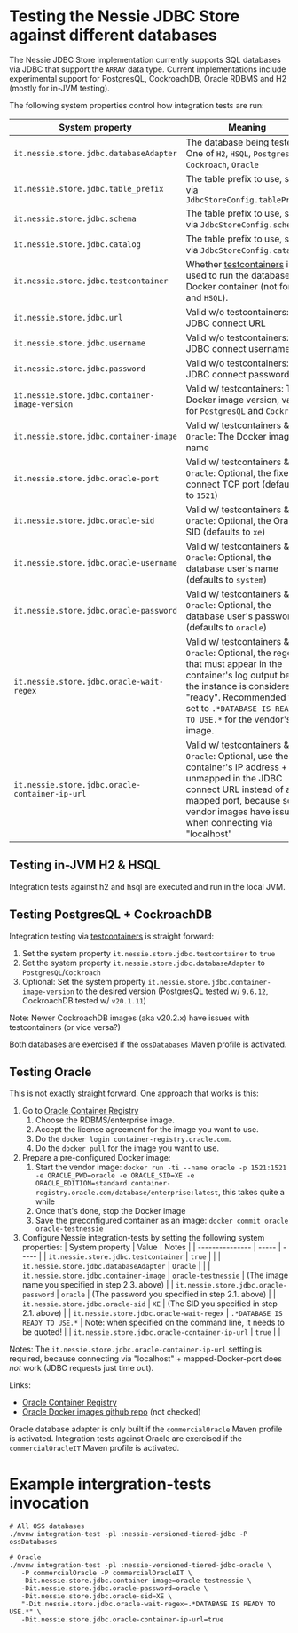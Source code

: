 # Testing the Nessie JDBC Store against different databases

The Nessie JDBC Store implementation currently supports SQL databases via JDBC that support the
`ARRAY` data type. Current implementations include experimental support for PostgresQL, CockroachDB,
Oracle RDBMS and H2 (mostly for in-JVM testing).

The following system properties control how integration tests are run:

| System property | Meaning |
| --------------- | ------- |
| `it.nessie.store.jdbc.databaseAdapter` | The database being tested. One of `H2`, `HSQL`, `PostgresQL`, `Cockroach`, `Oracle` |
| `it.nessie.store.jdbc.table_prefix` | The table prefix to use, set via `JdbcStoreConfig.tablePrefix`  |
| `it.nessie.store.jdbc.schema` | The table prefix to use, set via `JdbcStoreConfig.schema` |
| `it.nessie.store.jdbc.catalog` | The table prefix to use, set via `JdbcStoreConfig.catalog` | 
| `it.nessie.store.jdbc.testcontainer` | Whether [testcontainers](https://www.testcontainers.org/) is used to run the database in a Docker container (not for `H2` and `HSQL`). |
| `it.nessie.store.jdbc.url` | Valid w/o testcontainers: The JDBC connect URL |
| `it.nessie.store.jdbc.username` | Valid w/o testcontainers: The JDBC connect username |
| `it.nessie.store.jdbc.password` | Valid w/o testcontainers: The JDBC connect password |
| `it.nessie.store.jdbc.container-image-version` | Valid w/ testcontainers: The Docker image version, valid for `PostgresQL` and `Cockroach` |
| `it.nessie.store.jdbc.container-image` | Valid w/ testcontainers & `Oracle`: The Docker image name |
| `it.nessie.store.jdbc.oracle-port` | Valid w/ testcontainers & `Oracle`: Optional, the fixed connect TCP port (defaults to `1521`) |
| `it.nessie.store.jdbc.oracle-sid` | Valid w/ testcontainers & `Oracle`: Optional, the Oracle SID (defaults to `xe`) |
| `it.nessie.store.jdbc.oracle-username` | Valid w/ testcontainers & `Oracle`: Optional, the database user's name (defaults to `system`) |
| `it.nessie.store.jdbc.oracle-password` | Valid w/ testcontainers & `Oracle`: Optional, the database user's password (defaults to `oracle`) |
| `it.nessie.store.jdbc.oracle-wait-regex` | Valid w/ testcontainers & `Oracle`: Optional, the regex that must appear in the container's log output before the instance is considered "ready". Recommended to set to `.*DATABASE IS READY TO USE.*` for the vendor's image. |
| `it.nessie.store.jdbc.oracle-container-ip-url` | Valid w/ testcontainers & `Oracle`: Optional, use the container's IP address + unmapped in the JDBC connect URL instead of a mapped port, because some vendor images have issues when connecting via "localhost" |

## Testing in-JVM H2 & HSQL

Integration tests against h2 and hsql are executed and run in the local JVM.

## Testing PostgresQL + CockroachDB

Integration testing via [testcontainers](https://www.testcontainers.org/) is straight forward:

1. Set the system property `it.nessie.store.jdbc.testcontainer` to `true`
2. Set the system property `it.nessie.store.jdbc.databaseAdapter` to `PostgresQL`/`Cockroach`
3. Optional: Set the system property `it.nessie.store.jdbc.container-image-version` to the desired version (PostgresQL tested w/ `9.6.12`, CockroachDB tested w/ `v20.1.11`)

Note: Newer CockroachDB images (aka v20.2.x) have issues with testcontainers (or vice versa?)

Both databases are exercised if the `ossDatabases` Maven profile is activated.

## Testing Oracle

This is not exactly straight forward. One approach that works is this:

1. Go to [Oracle Container Registry](https://container-registry.oracle.com/)
    1. Choose the RDBMS/enterprise image.
    2. Accept the license agreement for the image you want to use.
    3. Do the `docker login container-registry.oracle.com`.
    4. Do the `docker pull` for the image you want to use.
2. Prepare a pre-configured Docker image:
    1. Start the vendor image: `docker run -ti --name oracle -p 1521:1521 -e ORACLE_PWD=oracle -e ORACLE_SID=XE -e ORACLE_EDITION=standard container-registry.oracle.com/database/enterprise:latest`, this takes quite a while
    2. Once that's done, stop the Docker image
    3. Save the preconfigured container as an image: `docker commit oracle oracle-testnessie`
3. Configure Nessie integration-tests by setting the following system properties:
   | System property | Value | Notes |
   | --------------- | ----- | ----- |
   | `it.nessie.store.jdbc.testcontainer` | `true` |  |
   | `it.nessie.store.jdbc.databaseAdapter` | `Oracle` |  |
   | `it.nessie.store.jdbc.container-image` | `oracle-testnessie` | (The image name you specified in step 2.3. above) |
   | `it.nessie.store.jdbc.oracle-password` | `oracle` | (The password you specified in step 2.1. above) |
   | `it.nessie.store.jdbc.oracle-sid` | `XE` | (The SID you specified in step 2.1. above) |
   | `it.nessie.store.jdbc.oracle-wait-regex` | `.*DATABASE IS READY TO USE.*` | Note: when specified on the command line, it needs to be quoted! |
   | `it.nessie.store.jdbc.oracle-container-ip-url` | `true` |  |

Notes: The `it.nessie.store.jdbc.oracle-container-ip-url` setting is required, because connecting via "localhost" + mapped-Docker-port does *not* work (JDBC requests just time out).

Links:
* [Oracle Container Registry](https://container-registry.oracle.com/)
* [Oracle Docker images github repo](https://github.com/oracle/docker-images) (not checked)

Oracle database adapter is only built if the `commercialOracle` Maven profile is activated.
Integration tests against Oracle are exercised if the `commercialOracleIT` Maven profile is activated.

# Example intergration-tests invocation

```
# All OSS databases
./mvnw integration-test -pl :nessie-versioned-tiered-jdbc -P ossDatabases

# Oracle
./mvnw integration-test -pl :nessie-versioned-tiered-jdbc-oracle \
   -P commercialOracle -P commercialOracleIT \
   -Dit.nessie.store.jdbc.container-image=oracle-testnessie \
   -Dit.nessie.store.jdbc.oracle-password=oracle \
   -Dit.nessie.store.jdbc.oracle-sid=XE \
   "-Dit.nessie.store.jdbc.oracle-wait-regex=.*DATABASE IS READY TO USE.*" \
   -Dit.nessie.store.jdbc.oracle-container-ip-url=true
```
